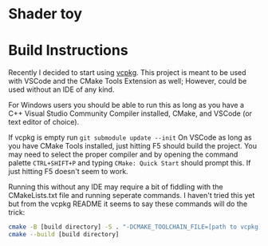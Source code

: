 # Shader toy

# Build Instructions
Recently I decided to start using [vcpkg](https://github.com/microsoft/vcpkg).
This project is meant to be used with VSCode and the CMake Tools Extension as well; However, could be used without an IDE of any kind.

For Windows users you should be able to run this as long as you have a C++ Visual Studio Community Compiler installed, CMake, and VSCode (or
text editor of choice).

If vcpkg is empty run `git submodule update --init`
On VSCode as long as you have CMake Tools installed, just hitting F5 should build the project. You may need to select the proper compiler
and by opening the command palette `CTRL+SHIFT+P` and typing `CMake: Quick Start` should prompt this. If just hitting F5 doesn't seem to work.

Running this without any IDE may require a bit of fiddling with the CMakeLists.txt file and running seperate commands. I haven't tried this yet but
from the vcpkg README it seems to say these commands will do the trick:
```bash
cmake -B [build directory] -S . "-DCMAKE_TOOLCHAIN_FILE=[path to vcpkg]/scripts/buildsystems/vcpkg.cmake"
cmake --build [build directory]
```